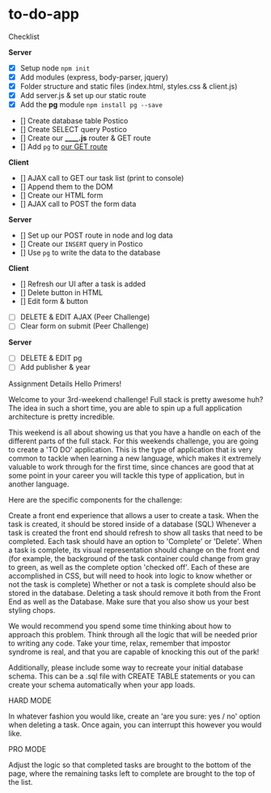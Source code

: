 # to-do-app

Checklist

**Server**

- [x] Setup node `npm init`
- [x] Add modules (express, body-parser, jquery)
- [x] Folder structure and static files (index.html, styles.css & client.js)
- [x] Add server.js & set up our static route
- [x] Add the **pg** module `npm install pg --save`
- [] Create database table Postico
- [] Create  SELECT query Postico
- [] Create our **____.js** router & GET route
- [] Add `pg` to [our GET route](#pgget)

**Client**

- [] AJAX call to GET our task list (print to console)
- [] Append them to the DOM
- [] Create our HTML form
- [] AJAX call to POST the form data

**Server**

- [] Set up our POST route in node and log data
- [] Create our `INSERT` query in Postico
- [] Use `pg` to write the data to the database

**Client**

- [] Refresh our UI after a task is added
- [] Delete button in HTML
- [] Edit form & button
- [ ] DELETE & EDIT AJAX (Peer Challenge)
- [ ] Clear form on submit (Peer Challenge)

**Server**

- [ ] DELETE & EDIT pg
- [ ] Add publisher & year

Assignment Details
Hello Primers!

Welcome to your 3rd-weekend challenge! Full stack is pretty awesome huh? The idea in such a short time, you are able to spin up a full application architecture is pretty incredible.

This weekend is all about showing us that you have a handle on each of the different parts of the full stack. For this weekends challenge, you are going to create a 'TO DO' application. This is the type of application that is very common to tackle when learning a new language, which makes it extremely valuable to work through for the first time, since chances are good that at some point in your career you will tackle this type of application, but in another language.

Here are the specific components for the challenge:

Create a front end experience that allows a user to create a task.
When the task is created, it should be stored inside of a database (SQL)
Whenever a task is created the front end should refresh to show all tasks that need to be completed.
Each task should have an option to 'Complete' or 'Delete'.
When a task is complete, its visual representation should change on the front end (for example, the background of the task container could change from gray to green, as well as the complete option 'checked off'. Each of these are accomplished in CSS, but will need to hook into logic to know whether or not the task is complete)
Whether or not a task is complete should also be stored in the database.
Deleting a task should remove it both from the Front End as well as the Database.
Make sure that you also show us your best styling chops.

We would recommend you spend some time thinking about how to approach this problem. Think through all the logic that will be needed prior to writing any code. Take your time, relax, remember that impostor syndrome is real, and that you are capable of knocking this out of the park!

Additionally, please include some way to recreate your initial database schema. This can be a .sql file with CREATE TABLE statements or you can create your schema automatically when your app loads.

HARD MODE

In whatever fashion you would like, create an 'are you sure: yes / no' option when deleting a task. Once again, you can interrupt this however you would like.

PRO MODE

Adjust the logic so that completed tasks are brought to the bottom of the page, where the remaining tasks left to complete are brought to the top of the list.
